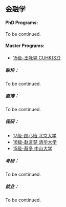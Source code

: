 ## 金融学

#### PhD Programs:

To be continued.

#### Master Programs:

  - [15级-王咏睿 CUHK(SZ)](grad-application/finance/finance/[CN]-15-wangyongrui.md)

##### 联培：

To be continued.

##### 直博：

To be continued.

##### 保研：
- [17级-顾心怡 北京大学](grad-application/finance/finance/[CN]-17-guxinyi.md)
- [16级-赵言楚 清华大学](grad-application/finance/finance/[CN]-16-zhaoyanchu.md)
- [15级-蔡多 中山大学](grad-application/finance/finance/[CN]-15-caiduo.md)

##### 考研：

To be continued.

##### 就业：

To be continued.
